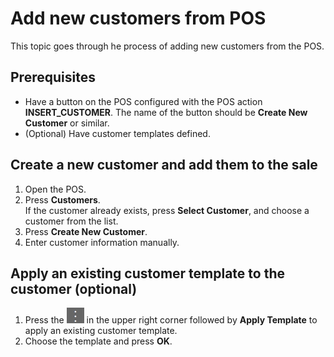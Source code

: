 # Add new customers from POS

This topic goes through he process of adding new customers from the POS. 

## Prerequisites

- Have a button on the POS configured with the POS action **INSERT_CUSTOMER**. The name of the button should be **Create New Customer** or similar. 
- (Optional) Have customer templates defined.

## Create a new customer and add them to the sale

1. Open the POS.
2. Press **Customers**.    
   If the customer already exists, press **Select Customer**, and choose a customer from the list. 
3. Press **Create New Customer**.
4. Enter customer information manually.     

## Apply an existing customer template to the customer (optional)

1. Press the ![three_dots](../../../images/Icons/three_dots.PNG "Three Dots Icon") in the upper right corner followed by **Apply Template** to apply an existing customer template. 
2. Choose the template and press **OK**.